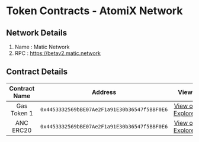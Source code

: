 # Token Contracts - AtomiX Network

## Network Details

1. Name : Matic Network
2. RPC : https://betav2.matic.network

## Contract Details

| Contract Name  	|Address   	| View   	|
|:-:	|:-:	|:-:	|
|Gas Token 1| `0x4453332569bBE07Ae2F1a91E30b36547f5BBF0E6`    |[View on Explorer](https://betav2-explorer.matic.network/address/0x4453332569bBE07Ae2F1a91E30b36547f5BBF0E6)   	|
|ANC ERC20  | `0x4453332569bBE07Ae2F1a91E30b36547f5BBF0E6`	|[View on Explorer](https://betav2-explorer.matic.network/address/0x4453332569bBE07Ae2F1a91E30b36547f5BBF0E6)   	|
